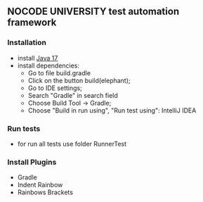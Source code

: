 ## NOCODE UNIVERSITY test automation framework

### Installation

* install [Java 17](https://www.oracle.com/java/technologies/javase/jdk17-archive-downloads.html)
* install dependencies:
    * Go to file build.gradle
    * Click on the button build(elephant);
    * Go to IDE settings;
    * Search "Gradle" in search field
    * Choose Build Tool -> Gradle;
    * Choose "Build in run using", "Run test using": IntelliJ IDEA


### Run tests

* for run all tests use folder RunnerTest

### Install Plugins

* Gradle
* Indent Rainbow
* Rainbows Brackets 


